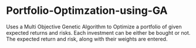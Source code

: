 # Portfolio-Optimzation-using-GA
Uses a Multi Objective Genetic Algorithm to Optimize a portfolio of given expected returns and risks. Each investment can be either be bought or not.
The expected return and risk, along with their weights are entered.


